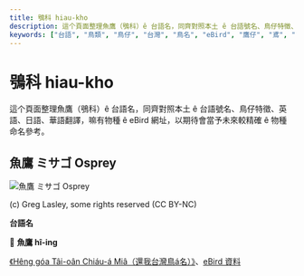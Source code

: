 ```yaml
---
title: 鴞科 hiau-kho
description: 這个頁面整理魚鷹（鴞科）ê 台語名，同齊對照本土 ê 台語號名、鳥仔特徵、英語、日語、華語翻譯，嘛有物種 ê eBird 網址，以期待會當予未來較精確 ê 物種命名參考。
keywords: ["台語", "鳥類", "鳥仔", "台灣", "鳥名", "eBird", "鷹仔", "鳶", "鴞", "魚鷹"]
---
```


# 鴞科 hiau-kho

這个頁面整理魚鷹（鴞科）ê 台語名，同齊對照本土 ê 台語號名、鳥仔特徵、英語、日語、華語翻譯，嘛有物種 ê eBird 網址，以期待會當予未來較精確 ê 物種命名參考。

## 魚鷹 ミサゴ Osprey

![魚鷹 ミサゴ Osprey](https://inaturalist-open-data.s3.amazonaws.com/photos/6903515/medium.jpg)

(c) Greg Lasley, some rights reserved (CC BY-NC)

**台語名**

🎯 **魚鷹 hî-ing**

[《Hêng góa Tâi-oân Chiáu-á Miâ（還我台灣鳥á名）》](https://siaulahjih.github.io/TaiOanChiauA/)、[eBird 資料](https://ebird.org/species/osprey)
